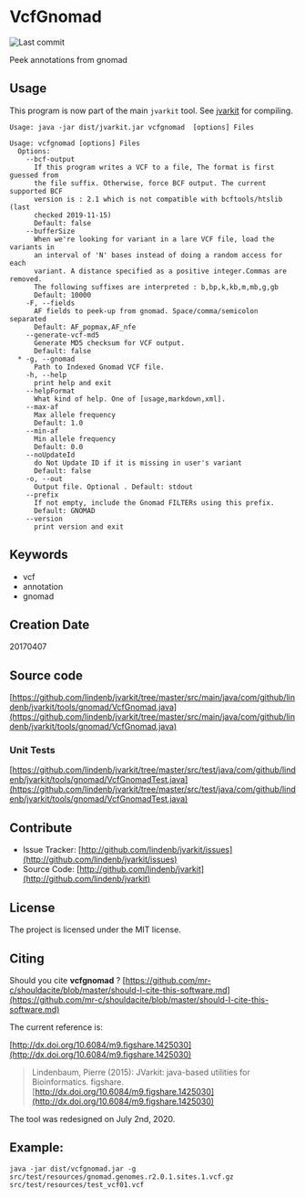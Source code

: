 # VcfGnomad

![Last commit](https://img.shields.io/github/last-commit/lindenb/jvarkit.png)

Peek annotations from gnomad


## Usage


This program is now part of the main `jvarkit` tool. See [jvarkit](JvarkitCentral.md) for compiling.


```
Usage: java -jar dist/jvarkit.jar vcfgnomad  [options] Files

Usage: vcfgnomad [options] Files
  Options:
    --bcf-output
      If this program writes a VCF to a file, The format is first guessed from 
      the file suffix. Otherwise, force BCF output. The current supported BCF 
      version is : 2.1 which is not compatible with bcftools/htslib (last 
      checked 2019-11-15)
      Default: false
    --bufferSize
      When we're looking for variant in a lare VCF file, load the variants in 
      an interval of 'N' bases instead of doing a random access for each 
      variant. A distance specified as a positive integer.Commas are removed. 
      The following suffixes are interpreted : b,bp,k,kb,m,mb,g,gb
      Default: 10000
    -F, --fields
      AF fields to peek-up from gnomad. Space/comma/semicolon separated
      Default: AF_popmax,AF_nfe
    --generate-vcf-md5
      Generate MD5 checksum for VCF output.
      Default: false
  * -g, --gnomad
      Path to Indexed Gnomad VCF file.
    -h, --help
      print help and exit
    --helpFormat
      What kind of help. One of [usage,markdown,xml].
    --max-af
      Max allele frequency
      Default: 1.0
    --min-af
      Min allele frequency
      Default: 0.0
    --noUpdateId
      do Not Update ID if it is missing in user's variant
      Default: false
    -o, --out
      Output file. Optional . Default: stdout
    --prefix
      If not empty, include the Gnomad FILTERs using this prefix.
      Default: GNOMAD
    --version
      print version and exit

```


## Keywords

 * vcf
 * annotation
 * gnomad



## Creation Date

20170407

## Source code 

[https://github.com/lindenb/jvarkit/tree/master/src/main/java/com/github/lindenb/jvarkit/tools/gnomad/VcfGnomad.java](https://github.com/lindenb/jvarkit/tree/master/src/main/java/com/github/lindenb/jvarkit/tools/gnomad/VcfGnomad.java)

### Unit Tests

[https://github.com/lindenb/jvarkit/tree/master/src/test/java/com/github/lindenb/jvarkit/tools/gnomad/VcfGnomadTest.java](https://github.com/lindenb/jvarkit/tree/master/src/test/java/com/github/lindenb/jvarkit/tools/gnomad/VcfGnomadTest.java)


## Contribute

- Issue Tracker: [http://github.com/lindenb/jvarkit/issues](http://github.com/lindenb/jvarkit/issues)
- Source Code: [http://github.com/lindenb/jvarkit](http://github.com/lindenb/jvarkit)

## License

The project is licensed under the MIT license.

## Citing

Should you cite **vcfgnomad** ? [https://github.com/mr-c/shouldacite/blob/master/should-I-cite-this-software.md](https://github.com/mr-c/shouldacite/blob/master/should-I-cite-this-software.md)

The current reference is:

[http://dx.doi.org/10.6084/m9.figshare.1425030](http://dx.doi.org/10.6084/m9.figshare.1425030)

> Lindenbaum, Pierre (2015): JVarkit: java-based utilities for Bioinformatics. figshare.
> [http://dx.doi.org/10.6084/m9.figshare.1425030](http://dx.doi.org/10.6084/m9.figshare.1425030)

 
The tool was redesigned on July 2nd, 2020.

## Example:

```
java -jar dist/vcfgnomad.jar -g src/test/resources/gnomad.genomes.r2.0.1.sites.1.vcf.gz src/test/resources/test_vcf01.vcf
```


